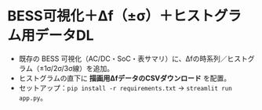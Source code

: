 # BESS可視化＋Δf（±σ）＋ヒストグラム用データDL
- 既存の BESS 可視化（AC/DC・SoC・表サマリ）に、Δfの時系列／ヒストグラム（±1σ/2σ/3σ線）を追加。
- ヒストグラムの直下に **描画用ΔfデータのCSVダウンロード** を配置。
- セットアップ：`pip install -r requirements.txt` → `streamlit run app.py`。
